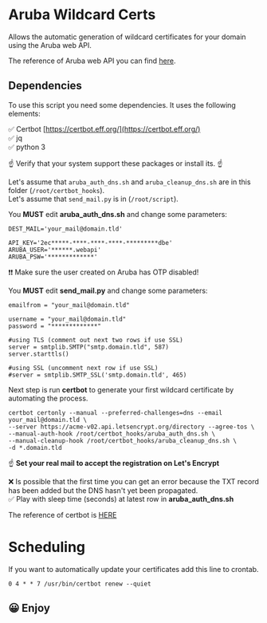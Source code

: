 # Aruba Wildcard Certs
Allows the automatic generation of wildcard certificates for your domain using the Aruba web API.

The reference of Aruba web API you can find [here](https://api.arubabusiness.it/docs/#/Domains).

## Dependencies
To use this script you need some dependencies. It uses the following elements:

&#x2705; Certbot [https://certbot.eff.org/](https://certbot.eff.org/)<br>
&#x2705; jq<br>
&#x2705; python 3

&#9757; Verify that your system support these packages or install its. &#9757;

Let's assume that `aruba_auth_dns.sh` and `aruba_cleanup_dns.sh` are in this folder (`/root/certbot_hooks`).<br>
Let's assume that `send_mail.py` is in (`/root/script`).

You **MUST** edit **aruba_auth_dns.sh** and change some parameters:
```
DEST_MAIL='your_mail@domain.tld'

API_KEY='2ec*****-****-****-****-*********dbe'
ARUBA_USER='******.webapi'
ARUBA_PSW='*************'
```
&#x2757;&#x2757; Make sure the user created on Aruba has OTP disabled!

You **MUST** edit **send_mail.py** and change some parameters:
```
emailfrom = "your_mail@domain.tld"

username = "your_mail@domain.tld"
password = "*************"

#using TLS (comment out next two rows if use SSL)
server = smtplib.SMTP("smtp.domain.tld", 587)
server.starttls()

#using SSL (uncomment next row if use SSL)
#server = smtplib.SMTP_SSL('smtp.domain.tld', 465)
```

Next step is run **certbot** to generate your first wildcard certificate by automating the process.
```
certbot certonly --manual --preferred-challenges=dns --email your_mail@domain.tld \
--server https://acme-v02.api.letsencrypt.org/directory --agree-tos \
--manual-auth-hook /root/certbot_hooks/aruba_auth_dns.sh \
--manual-cleanup-hook /root/certbot_hooks/aruba_cleanup_dns.sh \
-d *.domain.tld
```
&#9757; **Set your real mail to accept the registration on Let's Encrypt**

&#x274c; Is possible that the first time you can get an error because the TXT record has been added but the DNS hasn't yet been propagated.<br>
&#x2705; Play with sleep time (seconds) at latest row in **aruba_auth_dns.sh**

The reference of certbot is [HERE](https://eff-certbot.readthedocs.io/en/stable/using.html)

# Scheduling
If you want to automatically update your certificates add this line to crontab.
```
0 4 * * 7 /usr/bin/certbot renew --quiet
```

## &#128512; Enjoy
